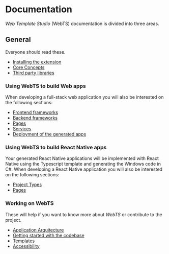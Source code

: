# Documentation
*Web Template Studio* (WebTS) documentation is divided into three areas.

## General
Everyone should read these.

- [Installing the extension](/install.md)
- [Core Concepts](/concepts.md)
- [Third party libraries](/third-party-libraries.md)

### Using WebTS to build Web apps
When developing a full-stack web application you will also be interested on the following sections:
- [Frontend frameworks](generated-apps/web/frontend-frameworks/readme.md)
- [Backend frameworks](generated-apps/web/backend-frameworks/readme.md)
- [Pages](generated-apps/web/pages/readme.md)
- [Services](generated-apps/web/services/readme.md)
- [Deployment of the generated apps](generated-apps/web/deployment.md)

### Using WebTS to build React Native apps
Your generated React Native applications will be implemented with React Native using the Typescript template and generating the Windows code in C#.
When developing a React Native application you will also be interested on the following sections:
- [Project Types](generated-apps/react-native/project-types/readme.md)
- [Pages](generated-apps/react-native/pages/readme.md)

### Working on WebTS
These will help if you want to know more about *WebTS* or contribute to the project.

- [Application Arquitecture](contributing/application-architecture.md)
- [Getting started with the codebase](/contributing/getting-started-developers.md)
- [Templates](./contributing/templates.md)
- [Accessibility](./contributing/accessibility.md)
